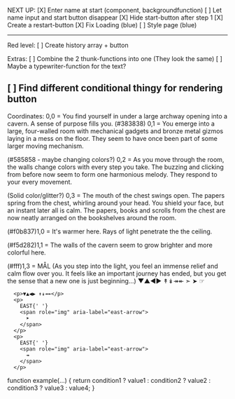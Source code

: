 
NEXT UP:
[X] Enter name at start (component, backgroundfunction)
[ ] Let name input and start button disappear
[X] Hide start-button after step 1
[X] Create a restart-button
[X] Fix Loading (blue)
[ ] Style page (blue)

---

Red level:
[ ] Create history array + button


Extras:
[ ] Combine the 2 thunk-functions into one (They look the same)
[ ] Maybe a typewriter-function for the text?

[ ] Find different conditional thingy for rendering button
----------------------------------------------------------------

Coordinates:
0,0 = You find yourself in under a large archway opening into a cavern. A sense of purpose fills you.
(#383838) 0,1 = You emerge into a large, four-walled room with mechanical gadgets and bronze metal gizmos laying in a mess on the floor. They seem to have once been part of some larger moving mechanism.

(#585858 - maybe changing colors?) 0,2 = As you move through the room, the walls change colors with every step you take. The buzzing and clicking from before now seem to form one harmonious melody. They respond to your every movement.

(Solid color/glitter?) 0,3 = The mouth of the chest swings open. The papers spring from the chest, whirling around your head. You shield your face, but an instant later all is calm. The papers, books and scrolls from the chest are now neatly arranged on the bookshelves around the room.

(#f0b837)1,0 = It's warmer here. Rays of light penetrate the the ceiling.

(#f5d282)1,1 = The walls of the cavern seem to grow brighter and more colorful here.

(#fff)1,3 = MÅL (As you step into the light, you feel an immense relief and calm flow over you. It feels like an important journey has ended, but you get the sense that a new one is just beginning...)
▼▲◀▶
↟↡↠↞
➣
➤
☞


      <p>▼▲◀▶ ↟↡↠↞</p>
      <p>
        EAST{' '}
        <span role="img" aria-label="east-arrow">
          ➤
        </span>
      </p>
      <p>
        EAST{' '}
        <span role="img" aria-label="east-arrow">
          ↠
        </span>
      </p>


      
function example(…) {
    return condition1 ? value1
        : condition2 ? value2
        : condition3 ? value3
        : value4;
}